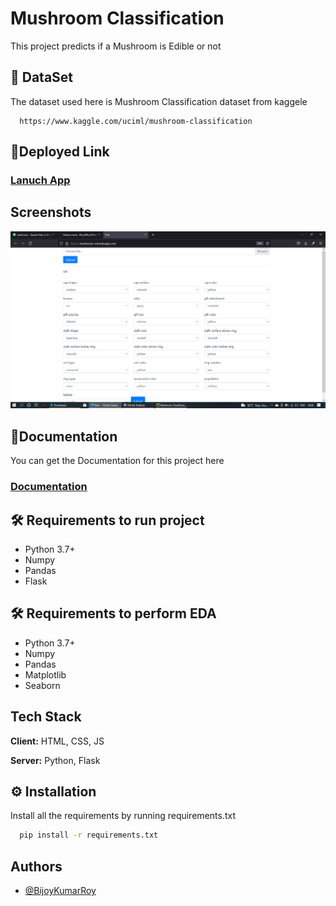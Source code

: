 
# Mushroom Classification

This project predicts if a Mushroom is Edible or not


## 📜 DataSet

The dataset used here is Mushroom Classification dataset from kaggele

```URL
  https://www.kaggle.com/uciml/mushroom-classification
```
  
## 🚀Deployed Link

### [Lanuch App](https://mushroom-e.herokuapp.com/)

  
## Screenshots

![App Screenshot](/screenshots/homepage.png)

  
## 📖Documentation
You can get the Documentation for this project here

### [Documentation](https://drive.google.com/drive/folders/1HIGJ57NxvFujYyZBKwMVQPrMMFbOfC5r?usp=sharing)

  
## 🛠 Requirements to run project

- Python 3.7+
- Numpy
- Pandas
- Flask

## 🛠 Requirements to perform EDA

- Python 3.7+
- Numpy
- Pandas
- Matplotlib
- Seaborn

  
## Tech Stack

**Client:** HTML, CSS, JS

**Server:** Python, Flask

  
## ⚙ Installation

Install all the requirements by running requirements.txt

```cmd
  pip install -r requirements.txt
```
    
## Authors

- [@BijoyKumarRoy](https://www.linkedin.com/in/bijoy-kumar-roy-4b0975189/)

  
